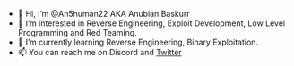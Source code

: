 - 👋 Hi, I’m @An5human22 AKA Anubian Baskurr
- 👀 I’m interested in Reverse Engineering, Exploit Development, Low Level Programming and Red Teaming.
- 🌱 I’m currently learning Reverse Engineering, Binary Exploitation.
- 📫 You can reach me on Discord and [Twitter](https://twitter.com/0xanubian)

<!---
An5human22/An5human22 is a ✨ special ✨ repository because its `README.md` (this file) appears on your GitHub profile.
You can click the Preview link to take a look at your changes.
--->
